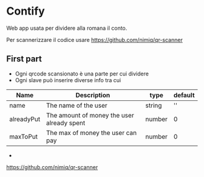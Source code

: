 # Contify

Web app usata per dividere alla romana il conto.

Per scannerizzare il codice usare https://github.com/nimiq/qr-scanner

## First part

- Ogni qrcode scansionato è una parte per cui dividere
- Ogni slave può inserire diverse info tra cui

| Name       | Description                                | type   | default |
|------------|--------------------------------------------|--------|---------|
| name       | The name of the user                       | string | ''      |
| alreadyPut | The amount of money the user already spent | number | 0       |
| maxToPut   | The max of money the user can pay          | number | 0       |

- 

https://github.com/nimiq/qr-scanner

